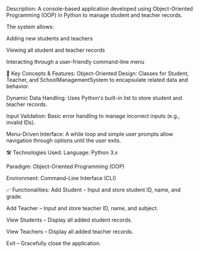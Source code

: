 Description:
A console-based application developed using Object-Oriented Programming (OOP) in Python to manage student and teacher records.

The system allows:

Adding new students and teachers

Viewing all student and teacher records

Interacting through a user-friendly command-line menu

🧠 Key Concepts & Features:
Object-Oriented Design: Classes for Student, Teacher, and SchoolManagementSystem to encapsulate related data and behavior.

Dynamic Data Handling: Uses Python's built-in list to store student and teacher records.

Input Validation: Basic error handling to manage incorrect inputs (e.g., invalid IDs).

Menu-Driven Interface: A while loop and simple user prompts allow navigation through options until the user exits.

🛠 Technologies Used:
Language: Python 3.x

Paradigm: Object-Oriented Programming (OOP)

Environment: Command-Line Interface (CLI)

✅ Functionalities:
Add Student – Input and store student ID, name, and grade.

Add Teacher – Input and store teacher ID, name, and subject.

View Students – Display all added student records.

View Teachers – Display all added teacher records.

Exit – Gracefully close the application.
